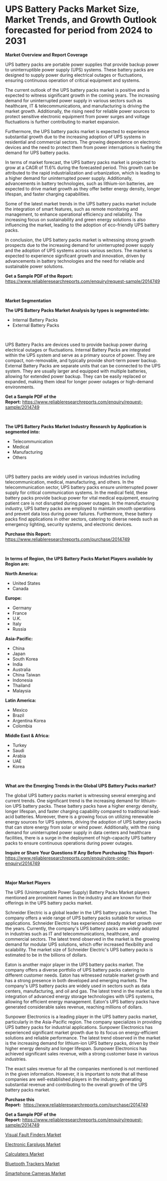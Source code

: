 <p><h1>UPS Battery Packs Market Size, Market Trends, and Growth Outlook forecasted for period from 2024 to 2031</h1></p><p><strong>Market Overview and Report Coverage</strong></p>
<p><p>UPS battery packs are portable power supplies that provide backup power to uninterruptible power supply (UPS) systems. These battery packs are designed to supply power during electrical outages or fluctuations, ensuring continuous operation of critical equipment and systems.</p><p>The current outlook of the UPS battery packs market is positive and is expected to witness significant growth in the coming years. The increasing demand for uninterrupted power supply in various sectors such as healthcare, IT & telecommunications, and manufacturing is driving the market growth. Additionally, the rising need for reliable power sources to protect sensitive electronic equipment from power surges and voltage fluctuations is further contributing to market expansion.</p><p>Furthermore, the UPS battery packs market is expected to experience substantial growth due to the increasing adoption of UPS systems in residential and commercial sectors. The growing dependence on electronic devices and the need to protect them from power interruptions is fueling the demand for UPS battery packs.</p><p>In terms of market forecast, the UPS battery packs market is projected to grow at a CAGR of 11.6% during the forecasted period. This growth can be attributed to the rapid industrialization and urbanization, which is leading to a higher demand for uninterrupted power supply. Additionally, advancements in battery technologies, such as lithium-ion batteries, are expected to drive market growth as they offer better energy density, longer lifespan, and faster charging capabilities.</p><p>Some of the latest market trends in the UPS battery packs market include the integration of smart features, such as remote monitoring and management, to enhance operational efficiency and reliability. The increasing focus on sustainability and green energy solutions is also influencing the market, leading to the adoption of eco-friendly UPS battery packs.</p><p>In conclusion, the UPS battery packs market is witnessing strong growth prospects due to the increasing demand for uninterrupted power supply and the adoption of UPS systems across various sectors. The market is expected to experience significant growth and innovation, driven by advancements in battery technologies and the need for reliable and sustainable power solutions.</p></p>
<p><strong>Get a Sample PDF of the Report:</strong> <a href="https://www.reliableresearchreports.com/enquiry/request-sample/2014749">https://www.reliableresearchreports.com/enquiry/request-sample/2014749</a></p>
<p>&nbsp;</p>
<p><strong>Market Segmentation</strong></p>
<p><strong>The UPS Battery Packs Market Analysis by types is segmented into:</strong></p>
<p><ul><li>Internal Battery Packs</li><li>External Battery Packs</li></ul></p>
<p>&nbsp;</p>
<p><p>UPS Battery Packs are devices used to provide backup power during electrical outages or fluctuations. Internal Battery Packs are integrated within the UPS system and serve as a primary source of power. They are compact, non-removable, and typically provide short-term power backup. External Battery Packs are separate units that can be connected to the UPS system. They are usually larger and equipped with multiple batteries, allowing for extended power backup. They can be easily replaced or expanded, making them ideal for longer power outages or high-demand environments.</p></p>
<p><strong>Get a Sample PDF of the Report:</strong>&nbsp;<a href="https://www.reliableresearchreports.com/enquiry/request-sample/2014749">https://www.reliableresearchreports.com/enquiry/request-sample/2014749</a></p>
<p>&nbsp;</p>
<p><strong>The UPS Battery Packs Market Industry Research by Application is segmented into:</strong></p>
<p><ul><li>Telecommunication</li><li>Medical</li><li>Manufacturing</li><li>Others</li></ul></p>
<p>&nbsp;</p>
<p><p>UPS battery packs are widely used in various industries including telecommunication, medical, manufacturing, and others. In the telecommunication sector, UPS battery packs ensure uninterrupted power supply for critical communication systems. In the medical field, these battery packs provide backup power for vital medical equipment, ensuring patient care is not disrupted during power outages. In the manufacturing industry, UPS battery packs are employed to maintain smooth operations and prevent data loss during power failures. Furthermore, these battery packs find applications in other sectors, catering to diverse needs such as emergency lighting, security systems, and electronic devices.</p></p>
<p><strong>Purchase this Report:</strong>&nbsp; <a href="https://www.reliableresearchreports.com/purchase/2014749">https://www.reliableresearchreports.com/purchase/2014749</a></p>
<p>&nbsp;</p>
<p><strong>In terms of Region, the UPS Battery Packs Market Players available by Region are:</strong></p>
<p>
    <p> <strong> North America: </strong>
        <ul>
            <li>United States</li>
            <li>Canada</li>
        </ul>
        </p> 
    <p> <strong> Europe: </strong>
        <ul>
            <li>Germany</li>
            <li>France</li>
            <li>U.K.</li>
            <li>Italy</li>
            <li>Russia</li>
        </ul>
        </p> 
    <p> <strong> Asia-Pacific: </strong>
        <ul>
            <li>China</li>
            <li>Japan</li>
            <li>South Korea</li>
            <li>India</li>
            <li>Australia</li>
            <li>China Taiwan</li>
            <li>Indonesia</li>
            <li>Thailand</li>
            <li>Malaysia</li>
        </ul>
        </p> 
    <p> <strong> Latin America: </strong>
        <ul>
            <li>Mexico</li>
            <li>Brazil</li>
            <li>Argentina Korea</li>
            <li>Colombia</li>
        </ul>
        </p> 
    <p> <strong> Middle East & Africa: </strong>
        <ul>
            <li>Turkey</li>
            <li>Saudi</li>
            <li>Arabia</li>
            <li>UAE</li>
            <li>Korea</li>
        </ul>
    </p>
    </p>
<p>&nbsp;</p>
<p><strong>What are the Emerging Trends in the Global UPS Battery Packs market?</strong></p>
<p><p>The global UPS battery packs market is witnessing several emerging and current trends. One significant trend is the increasing demand for lithium-ion UPS battery packs. These battery packs have a higher energy density, longer lifespan, and faster charging capability compared to traditional lead-acid batteries. Moreover, there is a growing focus on utilizing renewable energy sources for UPS systems, driving the adoption of UPS battery packs that can store energy from solar or wind power. Additionally, with the rising demand for uninterrupted power supply in data centers and healthcare facilities, there is a surge in the deployment of high-capacity UPS battery packs to ensure continuous operations during power outages.</p></p>
<p><strong>Inquire or Share Your Questions If Any Before Purchasing This Report</strong>- <a href="https://www.reliableresearchreports.com/enquiry/pre-order-enquiry/2014749">https://www.reliableresearchreports.com/enquiry/pre-order-enquiry/2014749</a></p>
<p>&nbsp;</p>
<p><strong>Major Market Players</strong></p>
<p><p>The UPS (Uninterruptible Power Supply) Battery Packs Market players mentioned are prominent names in the industry and are known for their offerings in the UPS battery packs market.</p><p>Schneider Electric is a global leader in the UPS battery packs market. The company offers a wide range of UPS battery packs suitable for various applications. Schneider Electric has experienced steady market growth over the years. Currently, the company's UPS battery packs are widely adopted in industries such as IT and telecommunications, healthcare, and commercial sectors. The latest trend observed in the market is the growing demand for modular UPS solutions, which offer increased flexibility and scalability. The market size of Schneider Electric's UPS battery packs is estimated to be in the billions of dollars.</p><p>Eaton is another major player in the UPS battery packs market. The company offers a diverse portfolio of UPS battery packs catering to different customer needs. Eaton has witnessed notable market growth and has a strong presence in both developed and emerging markets. The company's UPS battery packs are widely used in sectors such as data centers, manufacturing, and oil and gas. The latest trend in the market is the integration of advanced energy storage technologies with UPS systems, allowing for efficient energy management. Eaton's UPS battery packs have generated considerable sales revenue, reaching millions of dollars.</p><p>Sunpower Electronics is a leading player in the UPS battery packs market, particularly in the Asia-Pacific region. The company specializes in providing UPS battery packs for industrial applications. Sunpower Electronics has experienced significant market growth due to its focus on energy-efficient solutions and reliable performance. The latest trend observed in the market is the increasing demand for lithium-ion UPS battery packs, driven by their higher energy density and longer lifespan. Sunpower Electronics has achieved significant sales revenue, with a strong customer base in various industries.</p><p>The exact sales revenue for all the companies mentioned is not mentioned in the given information. However, it is important to note that all these companies are well-established players in the industry, generating substantial revenue and contributing to the overall growth of the UPS battery packs market.</p></p>
<p><strong>Purchase this Report:</strong>&nbsp;&nbsp;<a href="https://www.reliableresearchreports.com/purchase/2014749">https://www.reliableresearchreports.com/purchase/2014749</a></p>
<p></p>
<p><strong>Get a Sample PDF of the Report:</strong>&nbsp;<a href="https://www.reliableresearchreports.com/enquiry/request-sample/2014749">https://www.reliableresearchreports.com/enquiry/request-sample/2014749</a></p>
<p><p><a href="https://github.com/CliffMedina6/Market-Research-Report-List-2/blob/main/visual-fault-finders-market.md">Visual Fault Finders Market</a></p><p><a href="https://github.com/BryceTownsendr/Market-Research-Report-List-2/blob/main/electronic-earplugs-market.md">Electronic Earplugs Market</a></p><p><a href="https://github.com/WillieWoodard/Market-Research-Report-List-2/blob/main/calculaters-market.md">Calculaters Market</a></p><p><a href="https://github.com/PeterParrish5/Market-Research-Report-List-2/blob/main/bluetooth-trackers-market.md">Bluetooth Trackers Market</a></p><p><a href="https://github.com/ChiragRp1/Market-Research-Report-List-2/blob/main/smartphone-cameras-market.md">Smartphone Cameras Market</a></p></p>